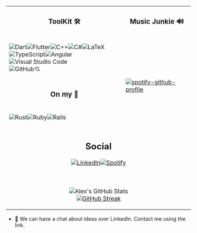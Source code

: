 
<table width="100%" style="margin-left:auto;margin-right:auto;">
    <tbody>
        <tr>
            <td style="text-align: center; vertical-align: middle;"><h3> ToolKit 🛠 </h3></td>
            <td style="text-align: center; vertical-align: middle;">
                <h3>Music Junkie 🔊 </h3>
            </td>
        </tr>
        <tr>
            <td>
            <p><img src="https://img.shields.io/badge/dart-%230175C2.svg?style=for-the-badge&amp;logo=dart&amp;logoColor=white" alt="Dart"><img src="https://img.shields.io/badge/Flutter-%2302569B.svg?style=for-the-badge&amp;logo=Flutter&amp;logoColor=white" alt="Flutter"><img src="https://img.shields.io/badge/c++-%2300599C.svg?style=for-the-badge&amp;logo=c%2B%2B&amp;logoColor=white" alt="C++"><img src="https://img.shields.io/badge/c%23-%23239120.svg?style=for-the-badge&amp;logo=c-sharp&amp;logoColor=white" alt="C#"><img src="https://img.shields.io/badge/latex-%23008080.svg?style=for-the-badge&amp;logo=latex&amp;logoColor=white" alt="LaTeX"></br><img src="https://img.shields.io/badge/typescript-%23007ACC.svg?style=for-the-badge&amp;logo=typescript&amp;logoColor=white" alt="TypeScript"><img src="https://img.shields.io/badge/angular-%23DD0031.svg?style=for-the-badge&amp;logo=angular&amp;logoColor=white" alt="Angular"><img src="https://img.shields.io/badge/VisualStudioCode-0078d7.svg?style=for-the-badge&amp;logo=visual-studio-code&amp;logoColor=white" alt="Visual Studio Code"></br><img src="https://img.shields.io/badge/github-%23121011.svg?style=for-the-badge&amp;logo=github&amp;logoColor=white" alt="GitHub">💘</p>
            </td>
            <td rowspan=3>
                </br>
                <p>
                    <a href="https://github.com/kittinan/spotify-github-profile"><img src="https://spotify-github-profile.vercel.app/api/view?uid=wisewallen&amp;cover_image=true&amp;theme=compact" alt="spotify-github-profile"></a>
                </p>
            </td>
        </tr>
        <tr>
            <td style="text-align: center; vertical-align: middle;">
                <h3> On my 📡 </h3>
            </td>
        </tr>
        <tr>
            <td>
            <p><img src="https://img.shields.io/badge/rust-%23000000.svg?style=for-the-badge&amp;logo=rust&amp;logoColor=white" alt="Rust"><img src="https://img.shields.io/badge/ruby-%23CC342D.svg?style=for-the-badge&amp;logo=ruby&amp;logoColor=white" alt="Ruby"><img src="https://img.shields.io/badge/rails-%23CC0000.svg?style=for-the-badge&amp;logo=ruby-on-rails&amp;logoColor=white" alt="Rails"></p>
            </td>
        </tr>
        <tr>
        </tr>
        <tr>
        </tr>
        <tr><td colspan=2 style="text-align: center; vertical-align: middle;">
        <h2> Social </h2>
        <p><a href="https://www.linkedin.com/in/stephen-wallen/"><img src="https://img.shields.io/badge/linkedin-%230077B5.svg?style=for-the-badge&amp;logo=linkedin&amp;logoColor=white" alt="LinkedIn"></a><a href="https://open.spotify.com/user/wisewallen?si=7978c32273044e80"><img src="https://img.shields.io/badge/Spotify-1ED760?style=for-the-badge&amp;logo=spotify&amp;logoColor=white" alt="Spotify"></a></p>
        </td>
        <tr>
        <td colspan = 2 style="text-align: center; vertical-align: middle;">
        </br>
        <p><img src="https://github-readme-stats.vercel.app/api?username=a-wallen&amp;show_icons=true&amp;theme=dracula&amp;count_private=true" alt="Alex&#39;s GitHub Stats"></br>
        <a href="https://git.io/streak-stats"><img src="http://github-readme-streak-stats.herokuapp.com?user=a-wallen&amp;theme=dark" alt="GitHub Streak"></a></p>
        </td>
        </tr>
        </tr>
    </tbody>
</table>


- 💬 We can have a chat about ideas over LinkedIn. Contact me using the link.
